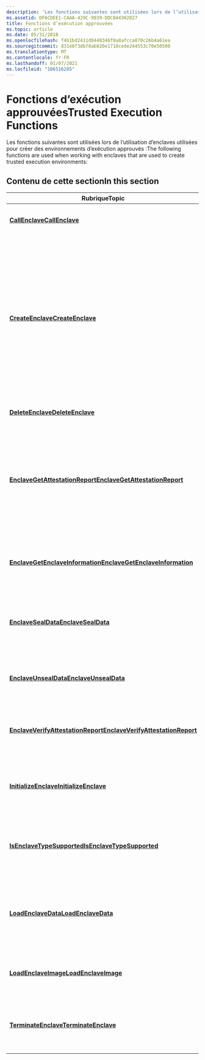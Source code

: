 ```yaml
---
description: 'Les fonctions suivantes sont utilisées lors de l’utilisation d’enclaves utilisées pour créer des environnements d’exécution approuvés :'
ms.assetid: DF6CDEE1-CAAA-429C-9939-DDC844302027
title: Fonctions d’exécution approuvées
ms.topic: article
ms.date: 05/31/2018
ms.openlocfilehash: f4b1bd2411d0448346f0a8afcca870c26b4a61ea
ms.sourcegitcommit: 831e8f3db78ab820e1710cede244553c70e50500
ms.translationtype: MT
ms.contentlocale: fr-FR
ms.lasthandoff: 01/07/2021
ms.locfileid: "106516285"
---
```

# <a name="trusted-execution-functions"></a><span data-ttu-id="9805e-103">Fonctions d’exécution approuvées</span><span class="sxs-lookup"><span data-stu-id="9805e-103">Trusted Execution Functions</span></span>

<span data-ttu-id="9805e-104">Les fonctions suivantes sont utilisées lors de l’utilisation d’enclaves utilisées pour créer des environnements d’exécution approuvés :</span><span class="sxs-lookup"><span data-stu-id="9805e-104">The following functions are used when working with enclaves that are used to create trusted execution environments:</span></span>

## <a name="in-this-section"></a><span data-ttu-id="9805e-105">Contenu de cette section</span><span class="sxs-lookup"><span data-stu-id="9805e-105">In this section</span></span>



| <span data-ttu-id="9805e-106">Rubrique</span><span class="sxs-lookup"><span data-stu-id="9805e-106">Topic</span></span>                                                                               | <span data-ttu-id="9805e-107">Description</span><span class="sxs-lookup"><span data-stu-id="9805e-107">Description</span></span>                                                                                                                                                                                                                    |
|-------------------------------------------------------------------------------------|--------------------------------------------------------------------------------------------------------------------------------------------------------------------------------------------------------------------------------|
| [<span data-ttu-id="9805e-108">**CallEnclave**</span><span class="sxs-lookup"><span data-stu-id="9805e-108">**CallEnclave**</span></span>](/windows/desktop/api/Enclaveapi/nf-enclaveapi-callenclave)<br/>                                       | <span data-ttu-id="9805e-109">Appelle une fonction au sein d’une enclave.</span><span class="sxs-lookup"><span data-stu-id="9805e-109">Calls a function within an enclave.</span></span> <br/>                                                                                                                                                                                |
| [<span data-ttu-id="9805e-110">**CreateEnclave**</span><span class="sxs-lookup"><span data-stu-id="9805e-110">**CreateEnclave**</span></span>](/windows/desktop/api/enclaveapi/nf-enclaveapi-createenclave)<br/>                                   | <span data-ttu-id="9805e-111">Crée une enclave non initialisée.</span><span class="sxs-lookup"><span data-stu-id="9805e-111">Creates a new uninitialized enclave.</span></span> <span data-ttu-id="9805e-112">Une enclave est une région isolée de code et des données dans l’espace d’adressage d’une application.</span><span class="sxs-lookup"><span data-stu-id="9805e-112">An enclave is an isolated region of code and data within the address space for an application.</span></span> <span data-ttu-id="9805e-113">Seul le code qui s’exécute dans l’enclave peut accéder aux données dans la même enclave.</span><span class="sxs-lookup"><span data-stu-id="9805e-113">Only code that runs within the enclave can access data within the same enclave.</span></span><br/> |
| [<span data-ttu-id="9805e-114">**DeleteEnclave**</span><span class="sxs-lookup"><span data-stu-id="9805e-114">**DeleteEnclave**</span></span>](/windows/desktop/api/Enclaveapi/nf-enclaveapi-deleteenclave)<br/>                                   | <span data-ttu-id="9805e-115">Supprime l’enclave spécifiée.</span><span class="sxs-lookup"><span data-stu-id="9805e-115">Deletes the specified enclave.</span></span><br/>                                                                                                                                                                                      |
| [<span data-ttu-id="9805e-116">**EnclaveGetAttestationReport**</span><span class="sxs-lookup"><span data-stu-id="9805e-116">**EnclaveGetAttestationReport**</span></span>](/windows/desktop/api/winenclaveapi/nf-winenclaveapi-enclavegetattestationreport)<br/>       | <span data-ttu-id="9805e-117">Obtient un rapport d’attestation d’enclave qui décrit l’enclave en cours et est signé par l’autorité responsable du type de l’enclave.</span><span class="sxs-lookup"><span data-stu-id="9805e-117">Gets an enclave attestation report that describes the current enclave and is signed by the authority that is responsible for the type of the enclave.</span></span> <br/>                                                              |
| [<span data-ttu-id="9805e-118">**EnclaveGetEnclaveInformation**</span><span class="sxs-lookup"><span data-stu-id="9805e-118">**EnclaveGetEnclaveInformation**</span></span>](/windows/desktop/api/winenclaveapi/nf-winenclaveapi-enclavegetenclaveinformation)<br/>     | <span data-ttu-id="9805e-119">Obtient des informations sur l’enclave en cours d’exécution.</span><span class="sxs-lookup"><span data-stu-id="9805e-119">Gets information about the currently executing enclave.</span></span><br/>                                                                                                                                                             |
| [<span data-ttu-id="9805e-120">**EnclaveSealData**</span><span class="sxs-lookup"><span data-stu-id="9805e-120">**EnclaveSealData**</span></span>](/windows/desktop/api/winenclaveapi/nf-winenclaveapi-enclavesealdata)<br/>                               | <span data-ttu-id="9805e-121">Génère un objet BLOB (Binary Large Object) chiffré à partir de données unencypted.</span><span class="sxs-lookup"><span data-stu-id="9805e-121">Generates an encrypted binary large object (blob) from unencypted data.</span></span><br/>                                                                                                                                             |
| [<span data-ttu-id="9805e-122">**EnclaveUnsealData**</span><span class="sxs-lookup"><span data-stu-id="9805e-122">**EnclaveUnsealData**</span></span>](/windows/desktop/api/winenclaveapi/nf-winenclaveapi-enclaveunsealdata)<br/>                           | <span data-ttu-id="9805e-123">Déchiffre un objet BLOB (Binary Large Object) chiffré.</span><span class="sxs-lookup"><span data-stu-id="9805e-123">Decrypts an encrypted binary large object (blob).</span></span><br/>                                                                                                                                                                   |
| [<span data-ttu-id="9805e-124">**EnclaveVerifyAttestationReport**</span><span class="sxs-lookup"><span data-stu-id="9805e-124">**EnclaveVerifyAttestationReport**</span></span>](/windows/desktop/api/winenclaveapi/nf-winenclaveapi-enclaveverifyattestationreport)<br/> | <span data-ttu-id="9805e-125">Vérifie un rapport d’attestation qui a été généré sur le système actuel.</span><span class="sxs-lookup"><span data-stu-id="9805e-125">Verifies an attestation report that was generated on the current system.</span></span> <br/>                                                                                                                                           |
| [<span data-ttu-id="9805e-126">**InitializeEnclave**</span><span class="sxs-lookup"><span data-stu-id="9805e-126">**InitializeEnclave**</span></span>](/windows/desktop/api/enclaveapi/nf-enclaveapi-initializeenclave)<br/>                           | <span data-ttu-id="9805e-127">Initialise une enclave que vous avez créée et chargée avec des données.</span><span class="sxs-lookup"><span data-stu-id="9805e-127">Initializes an enclave that you created and loaded with data.</span></span><br/>                                                                                                                                                       |
| [<span data-ttu-id="9805e-128">**IsEnclaveTypeSupported**</span><span class="sxs-lookup"><span data-stu-id="9805e-128">**IsEnclaveTypeSupported**</span></span>](/windows/desktop/api/enclaveapi/nf-enclaveapi-isenclavetypesupported)<br/>                 | <span data-ttu-id="9805e-129">Récupère une valeur indiquant si le type spécifié d’enclave est pris en charge.</span><span class="sxs-lookup"><span data-stu-id="9805e-129">Retrieves whether the specified type of enclave is supported.</span></span><br/>                                                                                                                                                       |
| [<span data-ttu-id="9805e-130">**LoadEnclaveData**</span><span class="sxs-lookup"><span data-stu-id="9805e-130">**LoadEnclaveData**</span></span>](/windows/desktop/api/enclaveapi/nf-enclaveapi-loadenclavedata)<br/>                               | <span data-ttu-id="9805e-131">Charge des données dans une enclave non initialisée que vous avez créée en appelant [**CreateEnclave**](/windows/desktop/api/enclaveapi/nf-enclaveapi-createenclave).</span><span class="sxs-lookup"><span data-stu-id="9805e-131">Loads data into an uninitialized enclave that you created by calling [**CreateEnclave**](/windows/desktop/api/enclaveapi/nf-enclaveapi-createenclave).</span></span><br/>                                                                                                        |
| [<span data-ttu-id="9805e-132">**LoadEnclaveImage**</span><span class="sxs-lookup"><span data-stu-id="9805e-132">**LoadEnclaveImage**</span></span>](/windows/desktop/api/Enclaveapi/nf-enclaveapi-loadenclaveimagew)<br/>                             | <span data-ttu-id="9805e-133">Charge une image et toutes ses importations dans une enclave.</span><span class="sxs-lookup"><span data-stu-id="9805e-133">Loads an image and all of its imports into an enclave.</span></span><br/>                                                                                                                                                              |
| [<span data-ttu-id="9805e-134">**TerminateEnclave**</span><span class="sxs-lookup"><span data-stu-id="9805e-134">**TerminateEnclave**</span></span>](/windows/desktop/api/Enclaveapi/nf-enclaveapi-terminateenclave)<br/>                             | <span data-ttu-id="9805e-135">Met fin à l’exécution des threads qui s’exécutent dans une enclave.</span><span class="sxs-lookup"><span data-stu-id="9805e-135">Ends the execution of the threads that are running within an enclave.</span></span><br/>                                                                                                                                               |



 

 

 




